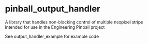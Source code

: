 # pinball_output_handler
A library that handles non-blocking control of multiple neopixel strips intended for use in the Engineering Pinball project

See output_handler_example for example code


